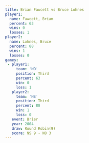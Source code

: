 ```yaml
---
title: Brian Fawcett vs Bruce Lohnes
player1:              
  name: Fawcett, Brian
  percent: 63         
  wins: 0             
  losses: 1           
player2:              
  name: Lohnes, Bruce 
  percent: 88         
  wins: 1             
  losses: 0           
games:
 - player1:         
     team: 'NO'     
     position: Third
     percent: 63    
     win: 0         
     loss: 1        
   player2:         
     team: 'NS'     
     position: Third
     percent: 88    
     win: 1         
     loss: 0        
   event: Brier        
   year: 2004          
   draw: Round Robin(9)
   score: NS 9 - NO 3  
---
```

